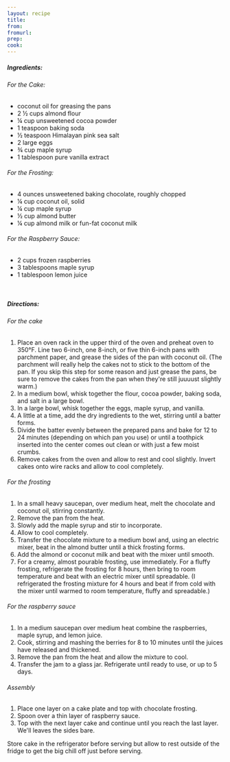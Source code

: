 ```yaml
---
layout: recipe
title: 
from: 
fromurl: 
prep: 
cook: 
---
```


##### Ingredients:

###### For the Cake:
* coconut oil for greasing the pans
* 2 ½ cups almond flour
* ¼ cup unsweetened cocoa powder
* 1 teaspoon baking soda
* ½ teaspoon Himalayan pink sea salt
* 2 large eggs
* ¾ cup maple syrup
* 1 tablespoon pure vanilla extract

###### For the Frosting:
* 4 ounces unsweetened baking chocolate, roughly chopped
* ¼ cup coconut oil, solid
* ¼ cup maple syrup
* ½ cup almond butter
* ¼ cup almond milk or fun-fat coconut milk

###### For the Raspberry Sauce:
* 2 cups frozen raspberries
* 3 tablespoons maple syrup
* 1 tablespoon lemon juice

<br>

##### Directions:

###### For the cake
1. Place an oven rack in the upper third of the oven and preheat oven to 350°F. Line two 6-inch, one 8-inch, or five thin 6-inch pans with parchment paper, and grease the sides of the pan with coconut oil. (The parchment will really help the cakes not to stick to the bottom of the pan. If you skip this step for some reason and just grease the pans, be sure to remove the cakes from the pan when they're still juuuust slightly warm.)
2. In a medium bowl, whisk together the flour, cocoa powder, baking soda, and salt in a large bowl.
3. In a large bowl, whisk together the eggs, maple syrup, and vanilla. 
4. A little at a time, add the dry ingredients to the wet, stirring until a batter forms.
5. Divide the batter evenly between the prepared pans and bake for 12 to 24 minutes (depending on which pan you use) or until a toothpick inserted into the center comes out clean or with just a few moist crumbs. 
6. Remove cakes from the oven and allow to rest and cool slightly. Invert cakes onto wire racks and allow to cool completely.

###### For the frosting
1. In a small heavy saucepan, over medium heat, melt the chocolate and coconut oil, stirring constantly. 
2. Remove the pan from the heat. 
3. Slowly add the maple syrup and stir to incorporate. 
4. Allow to cool completely. 
5. Transfer the chocolate mixture to a medium bowl and, using an electric mixer, beat in the almond butter until a thick frosting forms. 
6. Add the almond or coconut milk and beat with the mixer until smooth.
7. For a creamy, almost pourable frosting, use immediately. For a fluffy frosting, refrigerate the frosting for 8 hours, then bring to room temperature and beat with an electric mixer until spreadable. (I refrigerated the frosting mixture for 4 hours and beat if from cold with the mixer until warmed to room temperature, fluffy and spreadable.)

###### For the raspberry sauce

1. In a medium saucepan over medium heat combine the raspberries, maple syrup, and lemon juice. 
2. Cook, stirring and mashing the berries for 8 to 10 minutes until the juices have released and thickened. 
3. Remove the pan from the heat and allow the mixture to cool.
4. Transfer the jam to a glass jar. Refrigerate until ready to use, or up to 5 days.

###### Assembly

1. Place one layer on a cake plate and top with chocolate frosting. 
2. Spoon over a thin layer of raspberry sauce. 
3. Top with the next layer cake and continue until you reach the last layer. We'll leaves the sides bare. 

Store cake in the refrigerator before serving but allow to rest outside of the fridge to get the big chill off just before serving. 
